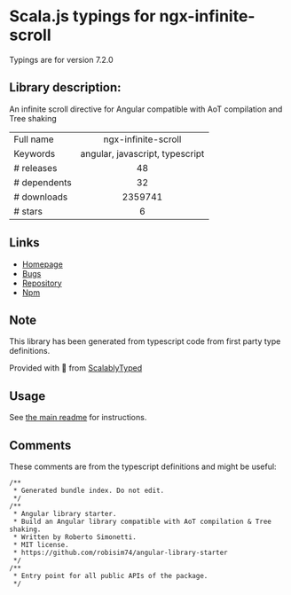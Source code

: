 
# Scala.js typings for ngx-infinite-scroll

Typings are for version 7.2.0

## Library description:
An infinite scroll directive for Angular compatible with AoT compilation and Tree shaking

|                    |                 |
| ------------------ | :-------------: |
| Full name          | ngx-infinite-scroll |
| Keywords           | angular, javascript, typescript |
| # releases         | 48 |
| # dependents       | 32 |
| # downloads        | 2359741 |
| # stars            | 6 |

## Links
- [Homepage](https://github.com/orizens/ngx-infinite-scroll)
- [Bugs](https://github.com/orizens/ngx-infinite-scroll/issues)
- [Repository](https://github.com/orizens/ngx-infinite-scroll)
- [Npm](https://www.npmjs.com/package/ngx-infinite-scroll)
    


## Note
This library has been generated from typescript code from first party type definitions.

Provided with :purple_heart: from [ScalablyTyped](https://github.com/oyvindberg/ScalablyTyped)

## Usage
See [the main readme](../../readme.md) for instructions.

## Comments

These comments are from the typescript definitions and might be useful:
```
/**
 * Generated bundle index. Do not edit.
 */
/**
 * Angular library starter.
 * Build an Angular library compatible with AoT compilation & Tree shaking.
 * Written by Roberto Simonetti.
 * MIT license.
 * https://github.com/robisim74/angular-library-starter
 */
/**
 * Entry point for all public APIs of the package.
 */

```

